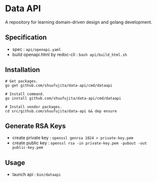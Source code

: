 # Data API

A repository for learning domain-driven design and golang development.

## Specification

* spec : `api/openapi.yaml`
* build openapi.html by redoc-cli : `bash api/build_html.sh`

## Installation

```
# Get packages.
go get github.com/shuufujita/data-api/cmd/dataapi

# Install command.
go install github.com/shuufujita/data-api/cmd/dataapi

# Install vendor packages.
cd src/github.com/shuufujita/data-api && dep ensure
```

## Generate RSA Keys

* create private key : `openssl genrsa 1024 > private-key.pem`
* create public key : `openssl rsa -in private-key.pem -pubout -out public-key.pem`

## Usage

* launch api : `bin/dataapi`
